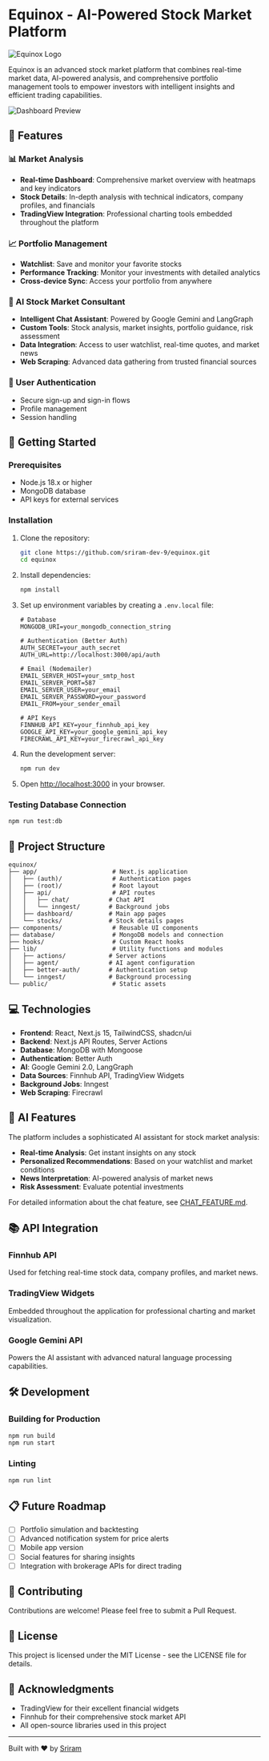 # Equinox - AI-Powered Stock Market Platform

![Equinox Logo](/public/logo.svg)

Equinox is an advanced stock market platform that combines real-time market data, AI-powered analysis, and comprehensive portfolio management tools to empower investors with intelligent insights and efficient trading capabilities.

![Dashboard Preview](/public/assets/images/dashboard-preview.png)

## 🌟 Features

### 📊 Market Analysis
- **Real-time Dashboard**: Comprehensive market overview with heatmaps and key indicators
- **Stock Details**: In-depth analysis with technical indicators, company profiles, and financials
- **TradingView Integration**: Professional charting tools embedded throughout the platform

### 📈 Portfolio Management
- **Watchlist**: Save and monitor your favorite stocks
- **Performance Tracking**: Monitor your investments with detailed analytics
- **Cross-device Sync**: Access your portfolio from anywhere

### 🤖 AI Stock Market Consultant
- **Intelligent Chat Assistant**: Powered by Google Gemini and LangGraph
- **Custom Tools**: Stock analysis, market insights, portfolio guidance, risk assessment
- **Data Integration**: Access to user watchlist, real-time quotes, and market news
- **Web Scraping**: Advanced data gathering from trusted financial sources

### 🔐 User Authentication
- Secure sign-up and sign-in flows
- Profile management
- Session handling

## 🚀 Getting Started

### Prerequisites
- Node.js 18.x or higher
- MongoDB database
- API keys for external services

### Installation

1. Clone the repository:
   ```bash
   git clone https://github.com/sriram-dev-9/equinox.git
   cd equinox
   ```

2. Install dependencies:
   ```bash
   npm install
   ```

3. Set up environment variables by creating a `.env.local` file:
   ```env
   # Database
   MONGODB_URI=your_mongodb_connection_string

   # Authentication (Better Auth)
   AUTH_SECRET=your_auth_secret
   AUTH_URL=http://localhost:3000/api/auth

   # Email (Nodemailer)
   EMAIL_SERVER_HOST=your_smtp_host
   EMAIL_SERVER_PORT=587
   EMAIL_SERVER_USER=your_email
   EMAIL_SERVER_PASSWORD=your_password
   EMAIL_FROM=your_sender_email

   # API Keys
   FINNHUB_API_KEY=your_finnhub_api_key
   GOOGLE_API_KEY=your_google_gemini_api_key
   FIRECRAWL_API_KEY=your_firecrawl_api_key
   ```

4. Run the development server:
   ```bash
   npm run dev
   ```

5. Open [http://localhost:3000](http://localhost:3000) in your browser.

### Testing Database Connection

```bash
npm run test:db
```

## 🧩 Project Structure

```
equinox/
├── app/                     # Next.js application
│   ├── (auth)/              # Authentication pages
│   ├── (root)/              # Root layout
│   ├── api/                 # API routes
│   │   ├── chat/           # Chat API
│   │   └── inngest/        # Background jobs
│   ├── dashboard/          # Main app pages
│   └── stocks/             # Stock details pages
├── components/              # Reusable UI components
├── database/                # MongoDB models and connection
├── hooks/                   # Custom React hooks
├── lib/                     # Utility functions and modules
│   ├── actions/            # Server actions
│   ├── agent/              # AI agent configuration
│   ├── better-auth/        # Authentication setup
│   └── inngest/            # Background processing
└── public/                  # Static assets
```

## 💻 Technologies

- **Frontend**: React, Next.js 15, TailwindCSS, shadcn/ui
- **Backend**: Next.js API Routes, Server Actions
- **Database**: MongoDB with Mongoose
- **Authentication**: Better Auth
- **AI**: Google Gemini 2.0, LangGraph
- **Data Sources**: Finnhub API, TradingView Widgets
- **Background Jobs**: Inngest
- **Web Scraping**: Firecrawl

## 🧠 AI Features

The platform includes a sophisticated AI assistant for stock market analysis:

- **Real-time Analysis**: Get instant insights on any stock
- **Personalized Recommendations**: Based on your watchlist and market conditions
- **News Interpretation**: AI-powered analysis of market news
- **Risk Assessment**: Evaluate potential investments

For detailed information about the chat feature, see [CHAT_FEATURE.md](./CHAT_FEATURE.md).

## 📚 API Integration

### Finnhub API
Used for fetching real-time stock data, company profiles, and market news.

### TradingView Widgets
Embedded throughout the application for professional charting and market visualization.

### Google Gemini API
Powers the AI assistant with advanced natural language processing capabilities.

## 🛠️ Development

### Building for Production

```bash
npm run build
npm run start
```

### Linting

```bash
npm run lint
```

## 📋 Future Roadmap

- [ ] Portfolio simulation and backtesting
- [ ] Advanced notification system for price alerts
- [ ] Mobile app version
- [ ] Social features for sharing insights
- [ ] Integration with brokerage APIs for direct trading

## 🤝 Contributing

Contributions are welcome! Please feel free to submit a Pull Request.

## 📄 License

This project is licensed under the MIT License - see the LICENSE file for details.

## 🙏 Acknowledgments

- TradingView for their excellent financial widgets
- Finnhub for their comprehensive stock market API
- All open-source libraries used in this project

---

Built with ❤️ by [Sriram](https://github.com/sriram-dev-9)